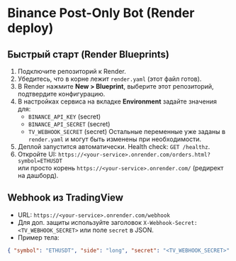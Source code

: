 # Binance Post-Only Bot (Render deploy)

## Быстрый старт (Render Blueprints)
1) Подключите репозиторий к Render.
2) Убедитесь, что в корне лежит `render.yaml` (этот файл готов).
3) В Render нажмите **New > Blueprint**, выберите этот репозиторий, подтвердите конфигурацию.
4) В настройках сервиса на вкладке **Environment** задайте значения для:
   - `BINANCE_API_KEY` (secret)
   - `BINANCE_API_SECRET` (secret)
   - `TV_WEBHOOK_SECRET` (secret)
   Остальные переменные уже заданы в `render.yaml` и могут быть изменены при необходимости.
5) Деплой запустится автоматически. Health check: `GET /healthz`.
6) Откройте UI: `https://<your-service>.onrender.com/orders.html?symbol=ETHUSDT`  
   или просто корень `https://<your-service>.onrender.com/` (редирект на дашборд).

## Webhook из TradingView
- URL: `https://<your-service>.onrender.com/webhook`
- Для доп. защиты используйте заголовок `X-Webhook-Secret: <TV_WEBHOOK_SECRET>` или поле `secret` в JSON.
- Пример тела:
```json
{ "symbol": "ETHUSDT", "side": "long", "secret": "<TV_WEBHOOK_SECRET>" }
